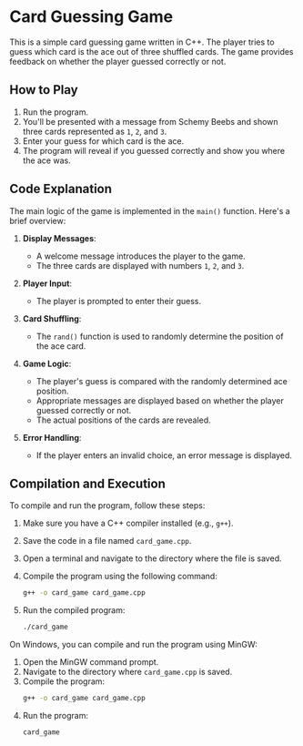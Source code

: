 # Card Guessing Game

This is a simple card guessing game written in C++. The player tries to guess which card is the ace out of three shuffled cards. The game provides feedback on whether the player guessed correctly or not.

## How to Play

1. Run the program.
2. You'll be presented with a message from Schemy Beebs and shown three cards represented as `1`, `2`, and `3`.
3. Enter your guess for which card is the ace.
4. The program will reveal if you guessed correctly and show you where the ace was.

## Code Explanation

The main logic of the game is implemented in the `main()` function. Here's a brief overview:

1. **Display Messages**:
    - A welcome message introduces the player to the game.
    - The three cards are displayed with numbers `1`, `2`, and `3`.

2. **Player Input**:
    - The player is prompted to enter their guess.

3. **Card Shuffling**:
    - The `rand()` function is used to randomly determine the position of the ace card.

4. **Game Logic**:
    - The player's guess is compared with the randomly determined ace position.
    - Appropriate messages are displayed based on whether the player guessed correctly or not.
    - The actual positions of the cards are revealed.

5. **Error Handling**:
    - If the player enters an invalid choice, an error message is displayed.

## Compilation and Execution

To compile and run the program, follow these steps:

1. Make sure you have a C++ compiler installed (e.g., `g++`).

2. Save the code in a file named `card_game.cpp`.

3. Open a terminal and navigate to the directory where the file is saved.

4. Compile the program using the following command:
    ```sh
    g++ -o card_game card_game.cpp
    ```

5. Run the compiled program:
    ```sh
    ./card_game
    ```

On Windows, you can compile and run the program using MinGW:
1. Open the MinGW command prompt.
2. Navigate to the directory where `card_game.cpp` is saved.
3. Compile the program:
    ```sh
    g++ -o card_game card_game.cpp
    ```
4. Run the program:
    ```sh
    card_game
    ```
